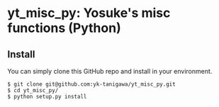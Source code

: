 # yt_misc_py: Yosuke's misc functions (Python) 

## Install

You can simply clone this GitHub repo and install in your environment.

``` 
$ git clone git@github.com:yk-tanigawa/yt_misc_py.git
$ cd yt_misc_py/
$ python setup.py install
```

